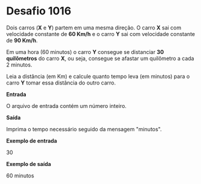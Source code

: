 # Desafio 1016

Dois carros (**X** e **Y**) partem em uma mesma direção. O carro **X** sai com velocidade constante de **60 Km/h** e o carro **Y** sai com velocidade constante de **90 Km/h**.

Em uma hora (60 minutos) o carro **Y** consegue se distanciar **30 quilômetros** do carro **X**, ou seja, consegue se afastar um quilômetro a cada 2 minutos.

Leia a distância (em Km) e calcule quanto tempo leva (em minutos) para o carro **Y** tomar essa distância do outro carro.

**Entrada**

O arquivo de entrada contém um número inteiro.

**Saída**

Imprima o tempo necessário seguido da mensagem "minutos".

**Exemplo de entrada**

30

**Exemplo de saída**

60 minutos